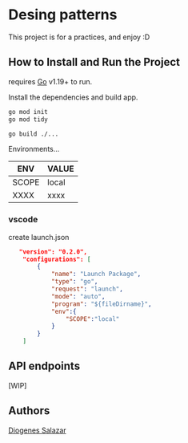 # Desing patterns

This project is for a practices, and enjoy :D

## How to Install and Run the Project
requires [Go](https://go.dev/doc/install) v1.19+ to run.

Install the dependencies and build app.

```sh
go mod init
go mod tidy

go build ./...
```

Environments...

| ENV | VALUE |
| ------ | ------ |
| SCOPE | local |
| XXXX | xxxx |


### vscode
create launch.json

```json
   "version": "0.2.0",
    "configurations": [
        {
            "name": "Launch Package",
            "type": "go",
            "request": "launch",
            "mode": "auto",
            "program": "${fileDirname}",
            "env":{
                "SCOPE":"local"
            }
        }
    ]
```

## API endpoints
[WIP]

## Authors
[Diogenes Salazar](@DioCoding)